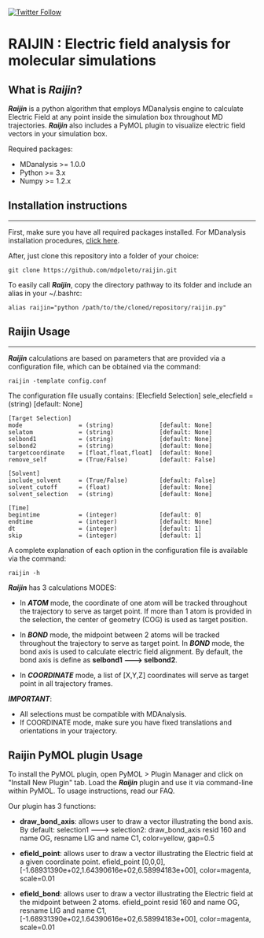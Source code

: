 [![Twitter Follow](https://img.shields.io/twitter/follow/plumed_org.svg?style=social&label=Follow)](https://twitter.com/mdpoleto)

# RAIJIN : Electric field analysis for molecular simulations

## What is ***Raijin***?
***Raijin*** is a python algorithm that employs MDanalysis engine to calculate Electric Field at any point inside
the simulation box throughout MD trajectories. ***Raijin*** also includes a PyMOL plugin to visualize electric
field vectors in your simulation box.

Required packages:

* MDanalysis >= 1.0.0
* Python     >= 3.x
* Numpy      >= 1.2.x


## Installation instructions
------------------------------

First, make sure you have all required packages installed. For MDanalysis installation procedures, [click here](https://www.mdanalysis.org/pages/installation_quick_start/).

After, just clone this repository into a folder of your choice:

    git clone https://github.com/mdpoleto/raijin.git

To easily call ***Raijin***, copy the directory pathway to its folder and include an alias in your ~/.bashrc:

    alias raijin="python /path/to/the/cloned/repository/raijin.py"

## Raijin Usage
------------------------------
***Raijin*** calculations are based on parameters that are provided via a configuration file,
which can be obtained via the command:

    raijin -template config.conf


The configuration file usually contains:
    [Elecfield Selection]
    sele_elecfield      = (string)             [default: None]

    [Target Selection]
    mode                = (string)             [default: None]
    selatom             = (string)             [default: None]
    selbond1            = (string)             [default: None]
    selbond2            = (string)             [default: None]
    targetcoordinate    = [float,float,float]  [default: None]
    remove_self         = (True/False)         [default: False]

    [Solvent]
    include_solvent     = (True/False)         [default: False]
    solvent_cutoff      = (float)              [default: None]
    solvent_selection   = (string)             [default: None]

    [Time]
    begintime           = (integer)            [default: 0]
    endtime             = (integer)            [default: None]
    dt                  = (integer)            [default: 1]
    skip                = (integer)            [default: 1]


A complete explanation of each option in the configuration file is available via the command:

    raijin -h

***Raijin*** has 3 calculations MODES:

* In ***ATOM*** mode, the coordinate of one atom will be tracked throughout the trajectory to serve as target point.
If more than 1 atom is provided in the selection, the center of geometry (COG) is used as target position.

* In ***BOND*** mode, the midpoint between 2 atoms will be tracked throughout the trajectory to serve as target
point. In ***BOND*** mode, the bond axis is used to calculate electric field alignment. By default, the bond axis is
define as **selbond1 ---> selbond2**.

* In ***COORDINATE*** mode, a list of [X,Y,Z] coordinates will serve as target point in all trajectory frames.


***IMPORTANT***:
* All selections must be compatible with MDAnalysis.
* If COORDINATE mode, make sure you have fixed translations and orientations in your trajectory.


## Raijin PyMOL plugin Usage

To install the PyMOL plugin, open PyMOL > Plugin Manager and click on "Install New Plugin" tab.
Load the ***Raijin*** plugin and use it via command-line within PyMOL. To usage instructions, read our FAQ.

Our plugin has 3 functions:

* **draw_bond_axis**: allows user to draw a vector illustrating the bond axis. By default: selection1 ---> selection2:
    draw_bond_axis resid 160 and name OG, resname LIG and name C1, color=yellow, gap=0.5

* **efield_point**: allows user to draw a vector illustrating the Electric field at a given coordinate point.
    efield_point [0,0,0], [-1.68931390e+02,1.64390616e+02,6.58994183e+00], color=magenta, scale=0.01

* **efield_bond**: allows user to draw a vector illustrating the Electric field at the midpoint between 2 atoms.
    efield_point resid 160 and name OG, resname LIG and name C1, [-1.68931390e+02,1.64390616e+02,6.58994183e+00], color=magenta, scale=0.01
